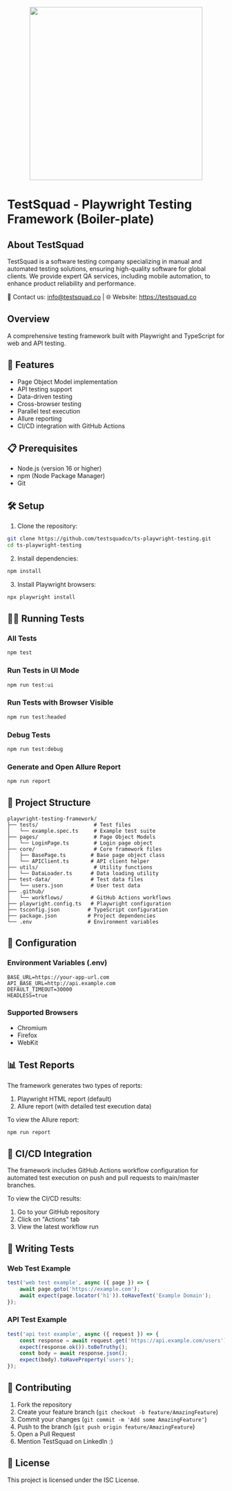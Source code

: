 <p align="center">
  <img src="https://staging.testsquad.co/wp-content/uploads/2025/02/testsquad-logo-500-469x100.png" width="400"/>
</p>

# TestSquad - Playwright Testing Framework (Boiler-plate)

## About TestSquad

TestSquad is a software testing company specializing in manual and automated testing solutions, ensuring high-quality software for global clients. We provide expert QA services, including mobile automation, to enhance product reliability and performance.

📩 Contact us: info@testsquad.co | 🌐 Website: https://testsquad.co


## Overview

A comprehensive testing framework built with Playwright and TypeScript for web and API testing.

## 🚀 Features

- Page Object Model implementation
- API testing support
- Data-driven testing
- Cross-browser testing
- Parallel test execution
- Allure reporting
- CI/CD integration with GitHub Actions

## 📋 Prerequisites

- Node.js (version 16 or higher)
- npm (Node Package Manager)
- Git

## 🛠️ Setup

1. Clone the repository:
```bash
git clone https://github.com/testsquadco/ts-playwright-testing.git
cd ts-playwright-testing
```

2. Install dependencies:
```bash
npm install
```

3. Install Playwright browsers:
```bash
npx playwright install
```

## 🏃‍♂️ Running Tests

### All Tests
```bash
npm test
```

### Run Tests in UI Mode
```bash
npm run test:ui
```

### Run Tests with Browser Visible
```bash
npm run test:headed
```

### Debug Tests
```bash
npm run test:debug
```

### Generate and Open Allure Report
```bash
npm run report
```

## 📁 Project Structure

```
playwright-testing-framework/
├── tests/                  # Test files
│   └── example.spec.ts     # Example test suite
├── pages/                  # Page Object Models
│   └── LoginPage.ts        # Login page object
├── core/                   # Core framework files
│   ├── BasePage.ts        # Base page object class
│   └── APIClient.ts       # API client helper
├── utils/                  # Utility functions
│   └── DataLoader.ts      # Data loading utility
├── test-data/             # Test data files
│   └── users.json         # User test data
├── .github/
│   └── workflows/         # GitHub Actions workflows
├── playwright.config.ts   # Playwright configuration
├── tsconfig.json         # TypeScript configuration
├── package.json          # Project dependencies
└── .env                  # Environment variables
```

## 🔧 Configuration

### Environment Variables (.env)
```
BASE_URL=https://your-app-url.com
API_BASE_URL=http://api.example.com
DEFAULT_TIMEOUT=30000
HEADLESS=true
```

### Supported Browsers
- Chromium
- Firefox
- WebKit

## 📊 Test Reports

The framework generates two types of reports:
1. Playwright HTML report (default)
2. Allure report (with detailed test execution data)

To view the Allure report:
```bash
npm run report
```

## 🔄 CI/CD Integration

The framework includes GitHub Actions workflow configuration for automated test execution on push and pull requests to main/master branches.

To view the CI/CD results:
1. Go to your GitHub repository
2. Click on "Actions" tab
3. View the latest workflow run

## 📝 Writing Tests

### Web Test Example
```typescript
test('web test example', async ({ page }) => {
    await page.goto('https://example.com');
    await expect(page.locator('h1')).toHaveText('Example Domain');
});
```

### API Test Example
```typescript
test('api test example', async ({ request }) => {
    const response = await request.get('https://api.example.com/users');
    expect(response.ok()).toBeTruthy();
    const body = await response.json();
    expect(body).toHaveProperty('users');
});
```

## 🤝 Contributing

1. Fork the repository
2. Create your feature branch (`git checkout -b feature/AmazingFeature`)
3. Commit your changes (`git commit -m 'Add some AmazingFeature'`)
4. Push to the branch (`git push origin feature/AmazingFeature`)
5. Open a Pull Request
6. Mention TestSquad on LinkedIn :)

## 📄 License

This project is licensed under the ISC License.
